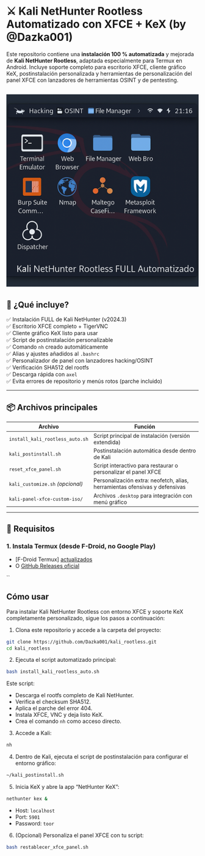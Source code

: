 
# ⚔️ Kali NetHunter Rootless Automatizado con XFCE + KeX (by @Dazka001)

Este repositorio contiene una **instalación 100 % automatizada** y mejorada de **Kali NetHunter Rootless**, adaptada especialmente para Termux en Android. Incluye soporte completo para escritorio XFCE, cliente gráfico KeX, postinstalación personalizada y herramientas de personalización del panel XFCE con lanzadores de herramientas OSINT y de pentesting.

![Captura del escritorio XFCE personalizado](assents/file_00000000ff5061f89cb68632c15d719e.png)
---

## 🚀 ¿Qué incluye?

✅ Instalación FULL de Kali NetHunter (v2024.3)  
✅ Escritorio XFCE completo + TigerVNC  
✅ Cliente gráfico KeX listo para usar  
✅ Script de postinstalación personalizable  
✅ Comando `nh` creado automáticamente  
✅ Alias y ajustes añadidos al `.bashrc`  
✅ Personalizador de panel con lanzadores hacking/OSINT  
✅ Verificación SHA512 del rootfs  
✅ Descarga rápida con `axel`  
✅ Evita errores de repositorio y menús rotos (parche incluido)

---

## 📦 Archivos principales

| Archivo | Función |
|--------|--------|
| `install_kali_rootless_auto.sh` | Script principal de instalación (versión extendida) |
| `kali_postinstall.sh` | Postinstalación automática desde dentro de Kali |
| `reset_xfce_panel.sh` | Script interactivo para restaurar o personalizar el panel XFCE |
| `kali_customize.sh` *(opcional)* | Personalización extra: neofetch, alias, herramientas ofensivas y defensivas |
| `kali-panel-xfce-custom-iso/` | Archivos `.desktop` para integración con menú gráfico |

---

## 📲 Requisitos 

### 1. Instala Termux (desde F-Droid, no Google Play)

- [F-Droid Termux] [actualizados](https://f-droid.org/packages/com.termux/)
- O [GitHub Releases oficial](https://github.com/termux/termux-app/releases)

``
## Cómo usar

Para instalar Kali NetHunter Rootless con entorno XFCE y soporte KeX completamente personalizado, sigue los pasos a continuación:

1. Clona este repositorio y accede a la carpeta del proyecto:

```bash
git clone https://github.com/Dazka001/kali_rootless.git
cd kali_rootless
```

2. Ejecuta el script automatizado principal:

```bash
bash install_kali_rootless_auto.sh
```

Este script:
- Descarga el rootfs completo de Kali NetHunter.
- Verifica el checksum SHA512.
- Aplica el parche del error 404.
- Instala XFCE, VNC y deja listo KeX.
- Crea el comando `nh` como acceso directo.

3. Accede a Kali:

```bash
nh
```

4. Dentro de Kali, ejecuta el script de postinstalación para configurar el entorno gráfico:

```bash
~/kali_postinstall.sh
```

5. Inicia KeX y abre la app “NetHunter KeX”:

```bash
nethunter kex &
```

- Host: `localhost`
- Port: `5901`
- Password: `toor`

6. (Opcional) Personaliza el panel XFCE con tu script:

```bash
bash restablecer_xfce_panel.sh
```
